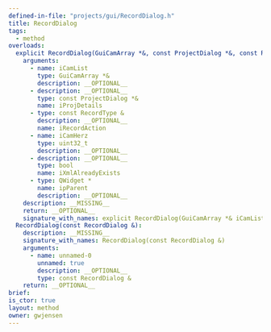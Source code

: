 ```yaml
---
defined-in-file: "projects/gui/RecordDialog.h"
title: RecordDialog
tags:
  - method
overloads:
  explicit RecordDialog(GuiCamArray *&, const ProjectDialog *&, const RecordType &, uint32_t, bool, QWidget *):
    arguments:
      - name: iCamList
        type: GuiCamArray *&
        description: __OPTIONAL__
      - description: __OPTIONAL__
        type: const ProjectDialog *&
        name: iProjDetails
      - type: const RecordType &
        description: __OPTIONAL__
        name: iRecordAction
      - name: iCamHerz
        type: uint32_t
        description: __OPTIONAL__
      - description: __OPTIONAL__
        type: bool
        name: iXmlAlreadyExists
      - type: QWidget *
        name: ipParent
        description: __OPTIONAL__
    description: __MISSING__
    return: __OPTIONAL__
    signature_with_names: explicit RecordDialog(GuiCamArray *& iCamList, const ProjectDialog *& iProjDetails, const RecordType & iRecordAction, uint32_t iCamHerz, bool iXmlAlreadyExists, QWidget * ipParent)
  RecordDialog(const RecordDialog &):
    description: __MISSING__
    signature_with_names: RecordDialog(const RecordDialog &)
    arguments:
      - name: unnamed-0
        unnamed: true
        description: __OPTIONAL__
        type: const RecordDialog &
    return: __OPTIONAL__
brief:
is_ctor: true
layout: method
owner: gwjensen
---
```

